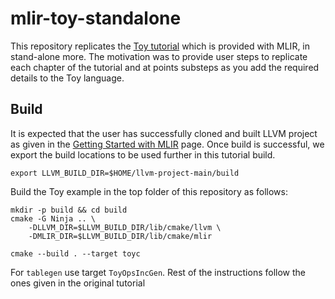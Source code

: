 # mlir-toy-standalone
This repository replicates the [Toy tutorial](https://mlir.llvm.org/docs/Tutorials/Toy) which is provided with MLIR, in stand-alone more. The motivation was to provide user steps to replicate each chapter of the tutorial and at points substeps as you add the required details to the Toy language.

## Build
It is expected that the user has successfully cloned and built LLVM project as given in the [Getting Started with MLIR](https://mlir.llvm.org/getting_started) page. Once build is successful, we export the build locations to be used further in this tutorial build.
```
export LLVM_BUILD_DIR=$HOME/llvm-project-main/build
```
Build the Toy example in the top folder of this repository as follows:
```
mkdir -p build && cd build
cmake -G Ninja .. \
    -DLLVM_DIR=$LLVM_BUILD_DIR/lib/cmake/llvm \
    -DMLIR_DIR=$LLVM_BUILD_DIR/lib/cmake/mlir

cmake --build . --target toyc
```
For `tablegen` use target `ToyOpsIncGen`. Rest of the instructions follow the ones given in the original tutorial

